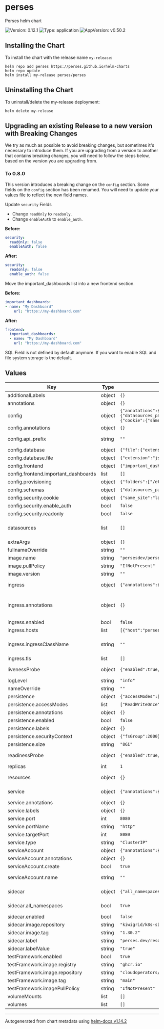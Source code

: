 <!-- Any change to the README file must be must be done on README.md.gotmpl file -->

# perses

Perses helm chart

![Version: 0.12.1](https://img.shields.io/badge/Version-0.12.1-informational?style=flat-square) ![Type: application](https://img.shields.io/badge/Type-application-informational?style=flat-square) ![AppVersion: v0.50.2](https://img.shields.io/badge/AppVersion-v0.50.2-informational?style=flat-square)

## Installing the Chart

To install the chart with the release name `my-release`:

```
helm repo add perses https://perses.github.io/helm-charts
helm repo update
helm install my-release perses/perses
```

## Uninstalling the Chart

To uninstall/delete the my-release deployment:

```
helm delete my-release
```

## Upgrading an existing Release to a new version with Breaking Changes

We try as much as possible to avoid breaking changes, but sometimes it's necessary to introduce them. If you are upgrading from a version to another that contains breaking changes, you will need to follow the steps below,
based on the version you are upgrading from.

### To 0.8.0

This version introduces a breaking change on the `config` section. Some fields on the `config` section has been renamed. You will need to update your values file to reflect the new field names.

Update `security` Fields

- Change `readOnly` to `readonly`.
- Change `enableAuth` to `enable_auth`.

**Before:**

```yaml
security:
  readOnly: false
  enableAuth: false
```

**After:**

```yaml
security:
  readonly: false
  enable_auth: false
```

Move the important_dashboards list into a new frontend section.

**Before:**

```yaml
important_dashboards:
- name: "My Dashboard"
    url: "https://my-dashboard.com"
```

**After:**

```yaml
frontend:
  important_dashboards:
  - name: "My Dashboard"
    url: "https://my-dashboard.com"
```

SQL Field is not defined by default anymore. If you want to enable SQL and file system storage is the default.

## Values

| Key                                  | Type   | Default                                                                                                                                                                                                                                                                                                                                                                                                                                                                                                                                                  | Description                                                                                                                                                                                                                                                                                                     |
|--------------------------------------|--------|----------------------------------------------------------------------------------------------------------------------------------------------------------------------------------------------------------------------------------------------------------------------------------------------------------------------------------------------------------------------------------------------------------------------------------------------------------------------------------------------------------------------------------------------------------|-----------------------------------------------------------------------------------------------------------------------------------------------------------------------------------------------------------------------------------------------------------------------------------------------------------------|
| additionalLabels                     | object | `{}`                                                                                                                                                                                                                                                                                                                                                                                                                                                                                                                                                     |                                                                                                                                                                                                                                                                                                                 |
| annotations                          | object | `{}`                                                                                                                                                                                                                                                                                                                                                                                                                                                                                                                                                     | Statefulset Annotations                                                                                                                                                                                                                                                                                         |
| config                               | object | `{"annotations":{},"api_prefix":"","database":{"file":{"extension":"json","folder":"/perses"}},"frontend":{"important_dashboards":[]},"provisioning":{"folders":["/etc/perses/provisioning"],"interval":"10m"},"schemas":{"datasources_path":"/etc/perses/cue/schemas/datasources","interval":"5m","panels_path":"/etc/perses/cue/schemas/panels","queries_path":"/etc/perses/cue/schemas/queries","variables_path":"/etc/perses/cue/schemas/variables"},"security":{"cookie":{"same_site":"lax","secure":false},"enable_auth":false,"readonly":false}}` | Perses configuration file ref: https://github.com/perses/perses/blob/main/docs/configuration/configuration.md                                                                                                                                                                                                   |
| config.annotations                   | object | `{}`                                                                                                                                                                                                                                                                                                                                                                                                                                                                                                                                                     | Annotations for config                                                                                                                                                                                                                                                                                          |
| config.api_prefix                    | string | `""`                                                                                                                                                                                                                                                                                                                                                                                                                                                                                                                                                     | Use it in case you want to prefix the API path. By default the API is served with the path /api. With this config, it will be served with the path <api_prefix>/api                                                                                                                                             |
| config.database                      | object | `{"file":{"extension":"json","folder":"/perses"}}`                                                                                                                                                                                                                                                                                                                                                                                                                                                                                                       | Database config based on data base type                                                                                                                                                                                                                                                                         |
| config.database.file                 | object | `{"extension":"json","folder":"/perses"}`                                                                                                                                                                                                                                                                                                                                                                                                                                                                                                                | file system configs                                                                                                                                                                                                                                                                                             |
| config.frontend                      | object | `{"important_dashboards":[]}`                                                                                                                                                                                                                                                                                                                                                                                                                                                                                                                            | Frontend configuration                                                                                                                                                                                                                                                                                          |
| config.frontend.important_dashboards | list   | `[]`                                                                                                                                                                                                                                                                                                                                                                                                                                                                                                                                                     | Important dashboards list                                                                                                                                                                                                                                                                                       |
| config.provisioning                  | object | `{"folders":["/etc/perses/provisioning"],"interval":"10m"}`                                                                                                                                                                                                                                                                                                                                                                                                                                                                                              | provisioning config                                                                                                                                                                                                                                                                                             |
| config.schemas                       | object | `{"datasources_path":"/etc/perses/cue/schemas/datasources","interval":"5m","panels_path":"/etc/perses/cue/schemas/panels","queries_path":"/etc/perses/cue/schemas/queries","variables_path":"/etc/perses/cue/schemas/variables"}`                                                                                                                                                                                                                                                                                                                        | Schemas paths                                                                                                                                                                                                                                                                                                   |
| config.security.cookie               | object | `{"same_site":"lax","secure":false}`                                                                                                                                                                                                                                                                                                                                                                                                                                                                                                                     | cookie config                                                                                                                                                                                                                                                                                                   |
| config.security.enable_auth          | bool   | `false`                                                                                                                                                                                                                                                                                                                                                                                                                                                                                                                                                  | Enable Authentication                                                                                                                                                                                                                                                                                           |
| config.security.readonly             | bool   | `false`                                                                                                                                                                                                                                                                                                                                                                                                                                                                                                                                                  | Configure Perses instance as readonly                                                                                                                                                                                                                                                                           |
| datasources                          | list   | `[]`                                                                                                                                                                                                                                                                                                                                                                                                                                                                                                                                                     | Configure datasources DEPRECATED: This field will be removed in the future release. Please use the 'sidecar' configuration to provision datasources. ref: https://github.com/perses/perses/blob/90beed356243208f14cf2249bebb6f6222cb77ae/docs/datasource.md                                                     |
| extraArgs                            | object | `{}`                                                                                                                                                                                                                                                                                                                                                                                                                                                                                                                                                     | Additional arguments to pass to perses. Set to null for argumentless flags                                                                                                                                                                                                                                      |
| fullnameOverride                     | string | `""`                                                                                                                                                                                                                                                                                                                                                                                                                                                                                                                                                     | Override fully qualified app name                                                                                                                                                                                                                                                                               |
| image.name                           | string | `"persesdev/perses"`                                                                                                                                                                                                                                                                                                                                                                                                                                                                                                                                     | Perses image repository and name                                                                                                                                                                                                                                                                                |
| image.pullPolicy                     | string | `"IfNotPresent"`                                                                                                                                                                                                                                                                                                                                                                                                                                                                                                                                         | Default image pull policy                                                                                                                                                                                                                                                                                       |
| image.version                        | string | `""`                                                                                                                                                                                                                                                                                                                                                                                                                                                                                                                                                     | Overrides the image tag whose default is the chart appVersion.                                                                                                                                                                                                                                                  |
| ingress                              | object | `{"annotations":{},"enabled":false,"hosts":[{"host":"perses.local","paths":[{"path":"/","pathType":"Prefix"}]}],"ingressClassName":"","tls":[]}`                                                                                                                                                                                                                                                                                                                                                                                                         | Configure the ingress resource that allows you to access Thanos Query Frontend ref: https://kubernetes.io/docs/concepts/services-networking/ingress/                                                                                                                                                            |
| ingress.annotations                  | object | `{}`                                                                                                                                                                                                                                                                                                                                                                                                                                                                                                                                                     | Additional annotations for the Ingress resource. To enable certificate autogeneration, place here your cert-manager annotations. For a full list of possible ingress annotations, please see ref: https://github.com/kubernetes/ingress-nginx/blob/master/docs/user-guide/nginx-configuration/annotations.md    |
| ingress.enabled                      | bool   | `false`                                                                                                                                                                                                                                                                                                                                                                                                                                                                                                                                                  | Enable ingress controller resource                                                                                                                                                                                                                                                                              |
| ingress.hosts                        | list   | `[{"host":"perses.local","paths":[{"path":"/","pathType":"Prefix"}]}]`                                                                                                                                                                                                                                                                                                                                                                                                                                                                                   | Default host for the ingress resource                                                                                                                                                                                                                                                                           |
| ingress.ingressClassName             | string | `""`                                                                                                                                                                                                                                                                                                                                                                                                                                                                                                                                                     | IngressClass that will be be used to implement the Ingress (Kubernetes 1.18+) This is supported in Kubernetes 1.18+ and required if you have more than one IngressClass marked as the default for your cluster . ref: https://kubernetes.io/blog/2020/04/02/improvements-to-the-ingress-api-in-kubernetes-1.18/ |
| ingress.tls                          | list   | `[]`                                                                                                                                                                                                                                                                                                                                                                                                                                                                                                                                                     | Ingress TLS configuration                                                                                                                                                                                                                                                                                       |
| livenessProbe                        | object | `{"enabled":true,"failureThreshold":5,"initialDelaySeconds":10,"periodSeconds":60,"successThreshold":1,"timeoutSeconds":5}`                                                                                                                                                                                                                                                                                                                                                                                                                              | Liveness probe configuration Ref: https://kubernetes.io/docs/tasks/configure-pod-container/configure-liveness-readiness-startup-probes/                                                                                                                                                                         |
| logLevel                             | string | `"info"`                                                                                                                                                                                                                                                                                                                                                                                                                                                                                                                                                 | Log level for Perses be configured in available options "panic", "error", "warning", "info", "debug", "trace"                                                                                                                                                                                                   |
| nameOverride                         | string | `""`                                                                                                                                                                                                                                                                                                                                                                                                                                                                                                                                                     | Override name of the chart used in Kubernetes object names.                                                                                                                                                                                                                                                     |
| persistence                          | object | `{"accessModes":["ReadWriteOnce"],"annotations":{},"enabled":false,"labels":{},"securityContext":{"fsGroup":2000},"size":"8Gi"}`                                                                                                                                                                                                                                                                                                                                                                                                                         | Persistence parameters                                                                                                                                                                                                                                                                                          |
| persistence.accessModes              | list   | `["ReadWriteOnce"]`                                                                                                                                                                                                                                                                                                                                                                                                                                                                                                                                      | PVC Access Modes for data volume                                                                                                                                                                                                                                                                                |
| persistence.annotations              | object | `{}`                                                                                                                                                                                                                                                                                                                                                                                                                                                                                                                                                     | Annotations for the PVC                                                                                                                                                                                                                                                                                         |
| persistence.enabled                  | bool   | `false`                                                                                                                                                                                                                                                                                                                                                                                                                                                                                                                                                  | If disabled, it will use a emptydir volume                                                                                                                                                                                                                                                                      |
| persistence.labels                   | object | `{}`                                                                                                                                                                                                                                                                                                                                                                                                                                                                                                                                                     | Labels for the PVC                                                                                                                                                                                                                                                                                              |
| persistence.securityContext          | object | `{"fsGroup":2000}`                                                                                                                                                                                                                                                                                                                                                                                                                                                                                                                                       | Security context for the PVC when persistence is enabled                                                                                                                                                                                                                                                        |
| persistence.size                     | string | `"8Gi"`                                                                                                                                                                                                                                                                                                                                                                                                                                                                                                                                                  | PVC Storage Request for data volume                                                                                                                                                                                                                                                                             |
| readinessProbe                       | object | `{"enabled":true,"failureThreshold":5,"initialDelaySeconds":5,"periodSeconds":10,"successThreshold":1,"timeoutSeconds":5}`                                                                                                                                                                                                                                                                                                                                                                                                                               | Readiness probe configuration Ref: https://kubernetes.io/docs/tasks/configure-pod-container/configure-liveness-readiness-startup-probes/                                                                                                                                                                        |
| replicas                             | int    | `1`                                                                                                                                                                                                                                                                                                                                                                                                                                                                                                                                                      | Number of pod replicas.                                                                                                                                                                                                                                                                                         |
| resources                            | object | `{}`                                                                                                                                                                                                                                                                                                                                                                                                                                                                                                                                                     | Resource limits & requests. Update according to your own use case as these values might be too low for a typical deployment. ref: https://kubernetes.io/docs/concepts/configuration/manage-resources-containers/                                                                                                |
| service                              | object | `{"annotations":{},"labels":{},"port":8080,"portName":"http","targetPort":8080,"type":"ClusterIP"}`                                                                                                                                                                                                                                                                                                                                                                                                                                                      | Expose the Perses service to be accessed from outside the cluster (LoadBalancer service). or access it from within the cluster (ClusterIP service). Set the service type and the port to serve it.                                                                                                              |
| service.annotations                  | object | `{}`                                                                                                                                                                                                                                                                                                                                                                                                                                                                                                                                                     | Annotations to add to the service                                                                                                                                                                                                                                                                               |
| service.labels                       | object | `{}`                                                                                                                                                                                                                                                                                                                                                                                                                                                                                                                                                     | Labeles to add to the service                                                                                                                                                                                                                                                                                   |
| service.port                         | int    | `8080`                                                                                                                                                                                                                                                                                                                                                                                                                                                                                                                                                   | Service Port                                                                                                                                                                                                                                                                                                    |
| service.portName                     | string | `"http"`                                                                                                                                                                                                                                                                                                                                                                                                                                                                                                                                                 | Service Port Name                                                                                                                                                                                                                                                                                               |
| service.targetPort                   | int    | `8080`                                                                                                                                                                                                                                                                                                                                                                                                                                                                                                                                                   | Perses running port                                                                                                                                                                                                                                                                                             |
| service.type                         | string | `"ClusterIP"`                                                                                                                                                                                                                                                                                                                                                                                                                                                                                                                                            | Service Type                                                                                                                                                                                                                                                                                                    |
| serviceAccount                       | object | `{"annotations":{},"create":true,"name":""}`                                                                                                                                                                                                                                                                                                                                                                                                                                                                                                             | Service account for Perses to use.                                                                                                                                                                                                                                                                              |
| serviceAccount.annotations           | object | `{}`                                                                                                                                                                                                                                                                                                                                                                                                                                                                                                                                                     | Annotations to add to the service account                                                                                                                                                                                                                                                                       |
| serviceAccount.create                | bool   | `true`                                                                                                                                                                                                                                                                                                                                                                                                                                                                                                                                                   | Specifies whether a service account should be created                                                                                                                                                                                                                                                           |
| serviceAccount.name                  | string | `""`                                                                                                                                                                                                                                                                                                                                                                                                                                                                                                                                                     | The name of the service account to use. If not set and create is true, a name is generated using the fullname template                                                                                                                                                                                          |
| sidecar                              | object | `{"all_namespaces":true,"enabled":false,"image":{"repository":"kiwigrid/k8s-sidecar","tag":"1.30.2"},"label":"perses.dev/resource","labelValue":"true"}`                                                                                                                                                                                                                                                                                                                                                                                                 | Sidecar configuration that watches for ConfigMaps with the specified label/labelValue and loads them into Perses provisioning                                                                                                                                                                                   |
| sidecar.all_namespaces               | bool   | `true`                                                                                                                                                                                                                                                                                                                                                                                                                                                                                                                                                   | check for configmaps from all namespaces. When set to false, it will only check for configmaps in the same namespace as the Perses instance                                                                                                                                                                     |
| sidecar.enabled                      | bool   | `false`                                                                                                                                                                                                                                                                                                                                                                                                                                                                                                                                                  | Enable the sidecar container for ConfigMap provisioning                                                                                                                                                                                                                                                         |
| sidecar.image.repository             | string | `"kiwigrid/k8s-sidecar"`                                                                                                                                                                                                                                                                                                                                                                                                                                                                                                                                 | Container image repository for the sidecar                                                                                                                                                                                                                                                                      |
| sidecar.image.tag                    | string | `"1.30.2"`                                                                                                                                                                                                                                                                                                                                                                                                                                                                                                                                               | Container image tag for the sidecar                                                                                                                                                                                                                                                                             |
| sidecar.label                        | string | `"perses.dev/resource"`                                                                                                                                                                                                                                                                                                                                                                                                                                                                                                                                  | Label key to watch for ConfigMaps containing Perses resources                                                                                                                                                                                                                                                   |
| sidecar.labelValue                   | string | `"true"`                                                                                                                                                                                                                                                                                                                                                                                                                                                                                                                                                 | Label value to watch for ConfigMaps containing Perses resources                                                                                                                                                                                                                                                 |
| testFramework.enabled                | bool   | `true`                                                                                                                                                                                                                                                                                                                                                                                                                                                                                                                                                   |                                                                                                                                                                                                                                                                                                                 |
| testFramework.image.registry         | string | `"ghcr.io"`                                                                                                                                                                                                                                                                                                                                                                                                                                                                                                                                              |                                                                                                                                                                                                                                                                                                                 |
| testFramework.image.repository       | string | `"cloudoperators/greenhouse-extensions-integration-test"`                                                                                                                                                                                                                                                                                                                                                                                                                                                                                                |                                                                                                                                                                                                                                                                                                                 |
| testFramework.image.tag              | string | `"main"`                                                                                                                                                                                                                                                                                                                                                                                                                                                                                                                                                 |                                                                                                                                                                                                                                                                                                                 |
| testFramework.imagePullPolicy        | string | `"IfNotPresent"`                                                                                                                                                                                                                                                                                                                                                                                                                                                                                                                                         |                                                                                                                                                                                                                                                                                                                 |
| volumeMounts                         | list   | `[]`                                                                                                                                                                                                                                                                                                                                                                                                                                                                                                                                                     | Additional VolumeMounts on the output StatefulSet definition.                                                                                                                                                                                                                                                   |
| volumes                              | list   | `[]`                                                                                                                                                                                                                                                                                                                                                                                                                                                                                                                                                     | Additional volumes on the output StatefulSet definition.                                                                                                                                                                                                                                                        |

---

Autogenerated from chart metadata using [helm-docs v1.14.2](https://github.com/norwoodj/helm-docs/releases/v1.14.2)
